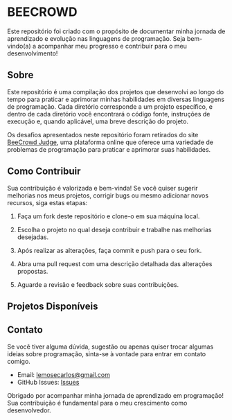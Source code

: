 # BEECROWD

Este repositório foi criado com o propósito de documentar minha jornada de aprendizado e evolução nas linguagens de programação. Seja bem-vindo(a) a acompanhar meu progresso e contribuir para o meu desenvolvimento!

## Sobre

Este repositório é uma compilação dos projetos que desenvolvi ao longo do tempo para praticar e aprimorar minhas habilidades em diversas linguagens de programação. Cada diretório corresponde a um projeto específico, e dentro de cada diretório você encontrará o código fonte, instruções de execução e, quando aplicável, uma breve descrição do projeto.

Os desafios apresentados neste repositório foram retirados do site [BeeCrowd Judge](https://judge.beecrowd.com/en), uma plataforma online que oferece uma variedade de problemas de programação para praticar e aprimorar suas habilidades.

## Como Contribuir

Sua contribuição é valorizada e bem-vinda! Se você quiser sugerir melhorias nos meus projetos, corrigir bugs ou mesmo adicionar novos recursos, siga estas etapas:

1. Faça um fork deste repositório e clone-o em sua máquina local.

2. Escolha o projeto no qual deseja contribuir e trabalhe nas melhorias desejadas.

3. Após realizar as alterações, faça commit e push para o seu fork.

4. Abra uma pull request com uma descrição detalhada das alterações propostas.

5. Aguarde a revisão e feedback sobre suas contribuições.

## Projetos Disponíveis



## Contato

Se você tiver alguma dúvida, sugestão ou apenas quiser trocar algumas ideias sobre programação, sinta-se à vontade para entrar em contato comigo.

- Email: [lemosecarlos@gmail.com](mailto:lemosecarlos@gmail.com)
- GitHub Issues: [Issues](https://github.com/seu-usuario/meu-repositorio/issues)

Obrigado por acompanhar minha jornada de aprendizado em programação! Sua contribuição é fundamental para o meu crescimento como desenvolvedor.
